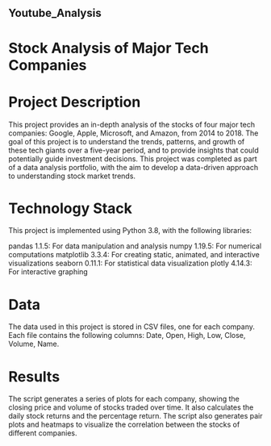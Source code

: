## Youtube_Analysis
# Stock Analysis of Major Tech Companies

# Project Description
This project provides an in-depth analysis of the stocks of four major tech companies: Google, Apple, Microsoft, and Amazon, from 2014 to 2018. The goal of this project is to understand the trends, patterns, and growth of these tech giants over a five-year period, and to provide insights that could potentially guide investment decisions. This project was completed as part of a data analysis portfolio, with the aim to develop a data-driven approach to understanding stock market trends.

# Technology Stack
This project is implemented using Python 3.8, with the following libraries:

pandas 1.1.5: For data manipulation and analysis
numpy 1.19.5: For numerical computations
matplotlib 3.3.4: For creating static, animated, and interactive visualizations
seaborn 0.11.1: For statistical data visualization
plotly 4.14.3: For interactive graphing

# Data
The data used in this project is stored in CSV files, one for each company. Each file contains the following columns: Date, Open, High, Low, Close, Volume, Name. 

# Results
The script generates a series of plots for each company, showing the closing price and volume of stocks traded over time. It also calculates the daily stock returns and the percentage return. The script also generates pair plots and heatmaps to visualize the correlation between the stocks of different companies.

